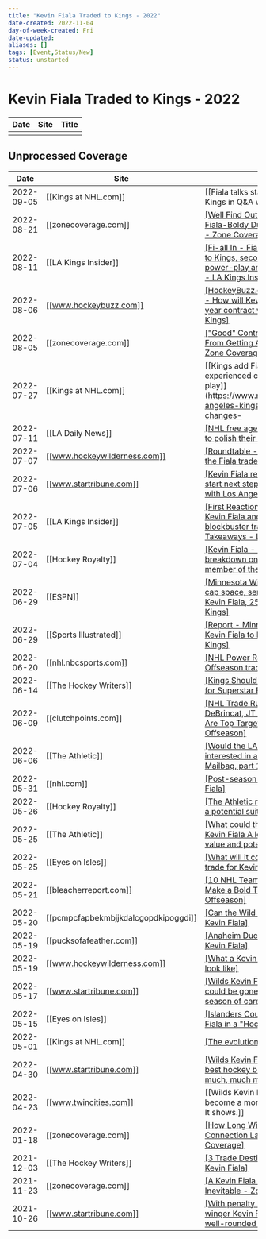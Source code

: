```yaml
---
title: "Kevin Fiala Traded to Kings - 2022"
date-created: 2022-11-04
day-of-week-created: Fri
date-updated: 
aliases: []
tags: [Event,Status/New]
status: unstarted
---
```


# Kevin Fiala Traded to Kings - 2022
| Date | Site | Title |
| ---- | ---- | ----- |
|      |      |       |



## Unprocessed Coverage
| Date | Site | Title |
| ---- | ---- | ----- |
| 2022-09-05 | [[Kings at NHL.com]] | [[Fiala talks starting over with Kings in Q&A with NHL.com]]
| 2022-08-21 | [[zonecoverage.com]] | [[Well Find Out Who Fueled the Fiala-Boldy Duos Success Soon - Zone Coverage]](https://zonecoverage.com/2022/wild/well-find-out-who-fueled-the-fiala-boldy-duos-success-soon/)
| 2022-08-11 | [[LA Kings Insider]] | [[Fi-all In - Fiala talks committing to Kings, second-half success, power-play ambitions and more - LA Kings Insider]](https://lakingsinsider.com/2022/08/11/fi-all-in-fiala-talks-committing-to-kings-second-half-success-power-play-ambitions-more/)
| 2022-08-06 | [[www.hockeybuzz.com]] | [[HockeyBuzz.com - Ben Shelley - How will Kevin Fialas seven-year contract work out for the Kings]](https://www.hockeybuzz.com/blog/Ben-Shelley/How-will-Kevin-Fialas-seven-year-contract-work-out-for-the-Kings/281/118367)
| 2022-08-05 | [[zonecoverage.com]] | [["Good" Contracts Stopped Wild From Getting A Deal On Fiala - Zone Coverage]](https://zonecoverage.com/2022/wild/good-contracts-stopped-wild-from-getting-a-deal-on-fiala/)
| 2022-07-27 | [[Kings at NHL.com]] | [[Kings add Fiala to boost experienced core, spark power play]](https://www.nhl.com/news/los-angeles-kings-roster-changes-
| 2022-07-11 | [[LA Daily News]] | [[NHL free agency - Kings look to polish their improved roster]](https://www.dailynews.com/2022/07/11/nhl-free-agency-kings-look-to-polish-their-improved-roster/)
| 2022-07-07 | [[www.hockeywilderness.com]] | [[Roundtable - Thoughts about the Fiala trade]](https://www.hockeywilderness.com/2022/7/7/23188770/nhl-trade-rumors-draft-kevin-fiala-minnesota-wild-los-angeles-kings)
| 2022-07-06 | [[www.startribune.com]] | [[Kevin Fiala really excited to start next step in NHL career with Los Angeles Kings]](https://www.startribune.com/kevin-fiala-los-angeles-kings-minnesota-wild-trade-seven-year-contract/600187891/)
| 2022-07-05 | [[LA Kings Insider]] | [[First Reactions from "dynamic" Kevin Fiala and Rob Blake after blockbuster trade + Other Takeaways - LA Kings Insider]](https://lakingsinsider.com/2022/07/05/first-reactions-from-dynamic-kevin-fiala-and-rob-blake-after-blockbuster-trade-other-takeaways/)
| 2022-07-04 | [[Hockey Royalty]] | [[Kevin Fiala - a full scale breakdown on the newest member of the LA Kings]](https://hockeyroyalty.com/2022/07/04/kevin-fiala-a-full-scale-breakdown-on-the-newest-member-of-the-la-kings/)
| 2022-06-29 | [[ESPN]] | [[Minnesota Wild create salary-cap space, send RFA forward Kevin Fiala, 25, to Los Angeles Kings]](https://www.espn.com/nhl/story/_/id/34169124/minnesota-wild-create-salary-cap-space-send-rfa-forward-kevin-fiala-25-los-angeles-kings)
| 2022-06-29 | [[Sports Illustrated]] | [[Report - Minnesota Wild trade Kevin Fiala to Los Angeles Kings]](chrome-extension://pcmpcfapbekmbjjkdalcgopdkipoggdi/fannation/bringmethesports/)
| 2022-06-20 | [[nhl.nbcsports.com]] | [[NHL Power Rankings - Offseason trade candidates]](https://nhl.nbcsports.com/2022/06/20/nhl-power-rankings-offseason-trade-candidates/)
| 2022-06-14 | [[The Hockey Writers]] | [[Kings Shouldnt Be in the Market for Superstar Forward]](https://thehockeywriters.com/kings-shouldnt-be-in-market-superstar-forward/)
| 2022-06-09 | [[clutchpoints.com]] | [[NHL Trade Rumors - Alex DeBrincat, JT Miller, Kevin Fiala Are Top Targets In 2022 Offseason]](https://clutchpoints.com/nhl-trade-rumors-alex-debrincat-jt-miller-kevin-fiala-are-top-targets-in-2022-offseason/)
| 2022-06-06 | [[The Athletic]] | [[Would the LA Kings be interested in a Kevin Fiala trade Mailbag, part 1]](https://theathletic.com/3350589/2022/06/06/kings-free-agents-trade-mailbag/)
| 2022-05-31 | [[nhl.com]] | [[Post-season Send Off - Kevin Fiala]](https://www.nhl.com/wild/news/fiala-postseason-player-feature-053122/c-334390326)
| 2022-05-26 | [[Hockey Royalty]] | [[The Athletic names LA Kings as a potential suitor for Kevin Fiala]](https://hockeyroyalty.com/2022/05/26/the-athletic-names-la-kings-as-a-potential-suitor-for-kevin-fiala/)
| 2022-05-25 | [[The Athletic]] | [[What could the Wild get for Kevin Fiala A look at his trade value and potential suitors]](https://theathletic.com/3329872/2022/05/25/wild-kevin-fiala-trade-value-suitors/)
| 2022-05-25 | [[Eyes on Isles]] | [[What will it cost Islanders to trade for Kevin Fiala]](https://eyesonisles.com/posts/cost-islanders-trade-kevin-fiala)
| 2022-05-21 | [[bleacherreport.com]] | [[10 NHL Teams That Need to Make a Bold Trade in the Offseason]](https://bleacherreport.com/articles/2956363-10-nhl-teams-that-need-to-make-a-bold-trade-in-the-offseason)
| 2022-05-20 | [[pcmpcfapbekmbjjkdalcgopdkipoggdi]] | [[Can the Wild Afford To Sign Kevin Fiala]](https://thehockeynews.com/news/can-the-wild-afford-to-sign-kevin-fiala)
| 2022-05-19 | [[pucksofafeather.com]] | [[Anaheim Ducks Trade Targets - Kevin Fiala]](https://pucksofafeather.com/2022/05/19/anaheim-ducks-trade-targets-kevin-fiala/)
| 2022-05-19 | [[www.hockeywilderness.com]] | [[What a Kevin Fiala trade might look like]](https://www.hockeywilderness.com/2022/5/19/23123264/nhl-trade-rumors-kevin-fiala-minnesota-wild-ottawa-senators-los-angeles-kings-new-jersey-devils)
| 2022-05-17 | [[www.startribune.com]] | [[Wilds Kevin Fiala knows he could be gone despite best season of career]](https://www.startribune.com/kevin-fiala-minnesota-wild-trade-free-agent-salary-cap-30-goal-scorer/600173815/)
| 2022-05-15 | [[Eyes on Isles]] | [[Islanders Could Target Kevin Fiala in a "Hockey Trade"]](https://eyesonisles.com/posts/islanders-could-target-kevin-fiala-in-a-hockey-trade-01g33zq36adx)
| 2022-05-01 | [[Kings at NHL.com]] | [[The evolution of Kevin Fiala]](https://www.nhl.com/wild/news/kevin-fiala-evolution-playoff/c-333646468)
| 2022-04-30 | [[www.startribune.com]] | [[Wilds Kevin Fiala playing his best hockey but thinks he has much, much more to go]](https://www.startribune.com/wilds-kevin-fiala-playing-his-best-hockey-but-thinks-he-has-much-much-more-to-go/600169495/)
| 2022-04-23 | [[www.twincities.com]] | [[Wilds Kevin Fiala wanted to become a more complete player It shows.]]
| 2022-01-18 | [[zonecoverage.com]] | [[How Long Will the Boldy-Fiala Connection Last - Zone Coverage]](https://zonecoverage.com/2022/wild/how-long-will-the-boldy-fiala-connection-last/)
| 2021-12-03 | [[The Hockey Writers]] | [[3 Trade Destinations for Wilds Kevin Fiala]](https://thehockeywriters.com/3-trade-destinations-wilds-kevin-fiala/)
| 2021-11-23 | [[zonecoverage.com]] | [[A Kevin Fiala Trade Feels Inevitable - Zone Coverage]](https://zonecoverage.com/2021/wild/a-kevin-fiala-trade-feels-inevitable/)
| 2021-10-26 | [[www.startribune.com]] | [[With penalty killing duties, Wild winger Kevin Fiala shows off a well-rounded game]](https://www.startribune.com/kevin-fiala-minnesota-wild-scorer-penalty-killing/600109916/)



